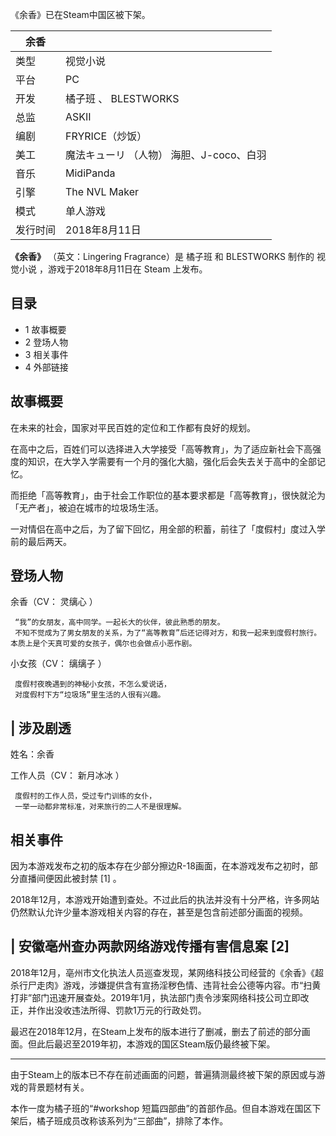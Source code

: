 《余香》已在Steam中国区被下架。

|  余香  ||
|---|---|
|类型  |  视觉小说   |
|平台  |  PC   |
|开发  |  橘子班  、  BLESTWORKS   |
|总监  |  ASKII   |
|编剧  |  FRYRICE（炒饭）   |
|美工  |  魔法キューリ  （人物）  海胆、J-coco、白羽   |
|音乐  |  MidiPanda   |
|引擎  |  The NVL Maker   |
|模式  |  单人游戏   |
|发行时间  |  2018年8月11日   |
  
**《余香》** （英文：Lingering Fragrance）是  橘子班  和  BLESTWORKS  制作的  视觉小说
，游戏于2018年8月11日在  Steam  上发布。

##  目录

  * 1  故事概要 
  * 2  登场人物 
  * 3  相关事件 
  * 4  外部链接 

##  故事概要

在未来的社会，国家对平民百姓的定位和工作都有良好的规划。

在高中之后，百姓们可以选择进入大学接受「高等教育」，为了适应新社会下高强度的知识，在大学入学需要有一个月的强化大脑，强化后会失去关于高中的全部记忆。

而拒绝「高等教育」，由于社会工作职位的基本要求都是「高等教育」，很快就沦为「无产者」，被迫在城市的垃圾场生活。

一对情侣在高中之后，为了留下回忆，用全部的积蓄，前往了「度假村」度过入学前的最后两天。

##  登场人物

余香（CV：  灵缡心  ）

     “我”的女朋友，高中同学。一起长大的伙伴，彼此熟悉的朋友。 
     不知不觉成为了男女朋友的关系，为了“高等教育”后还记得对方，和我一起来到度假村旅行。本质上是个天真可爱的女孩子，偶尔也会做点小恶作剧。 

小女孩（CV：  缡缡子  ）

     度假村夜晚遇到的神秘小女孩，不怎么爱说话， 
     对度假村下方“垃圾场”里生活的人很有兴趣。 
|  涉及剧透  
---  
姓名：余香 </br>  
  
工作人员（CV：  新月冰冰  ）

     度假村的工作人员，受过专门训练的女仆， 
     一举一动都非常标准，对来旅行的二人不是很理解。 

##  相关事件

因为本游戏发布之初的版本存在少部分擦边R-18画面，在本游戏发布之初时，部分直播间便因此被封禁  [1]  。

2018年12月，本游戏开始遭到查处。不过此后的执法并没有十分严格，许多网站仍然默认允许少量本游戏相关内容的存在，甚至是包含前述部分画面的视频。

|  安徽亳州查办两款网络游戏传播有害信息案  [2]  
---  
2018年12月，亳州市文化执法人员巡查发现，某网络科技公司经营的《余香》《超杀行尸走肉》游戏，涉嫌提供含有宣扬淫秽色情、违背社会公德等内容。市“扫黄打非”部门迅速开展查处。2019年1月，执法部门责令涉案网络科技公司立即改正，并作出没收违法所得、罚款1万元的行政处罚。
</br>  
  
最迟在2018年12月，在Steam上发布的版本进行了删减，删去了前述的部分画面。但此后最迟至2019年初，本游戏的国区Steam版仍最终被下架。

* * *

由于Steam上的版本已不存在前述画面的问题，普遍猜测最终被下架的原因或与游戏的背景题材有关。

本作一度为橘子班的“#workshop 短篇四部曲”的首部作品。但自本游戏在国区下架后，橘子班成员改称该系列为“三部曲”，排除了本作。
